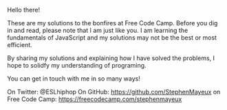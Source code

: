 Hello there! 

These are my solutions to the bonfires at Free Code Camp. Before you dig in and read, please note that I am just like you. I am learning the fundamentals of JavaScript and my solutions may not be the best or most efficient. 

By sharing my solutions and explaining how I have solved the problems, I hope to solidfy my understanding of programing. 

You can get in touch with me in so many ways! 

On Twitter: @ESLhiphop
On GitHub: https://github.com/StephenMayeux
on Free Code Camp: https://freecodecamp.com/stephenmayeux